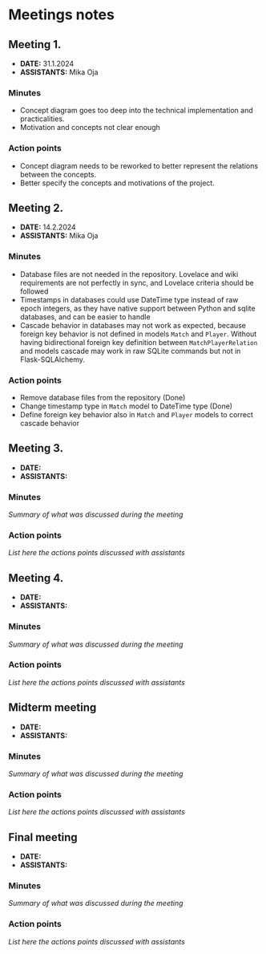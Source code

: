 # Meetings notes

## Meeting 1.
* **DATE:** 31.1.2024
* **ASSISTANTS:** Mika Oja

### Minutes
- Concept diagram goes too deep into the technical implementation and practicalities.
- Motivation and concepts not clear enough 

### Action points
- Concept diagram needs to be reworked to better represent the relations between the concepts. 
- Better specify the concepts and motivations of the project.




## Meeting 2.
* **DATE:** 14.2.2024
* **ASSISTANTS:** Mika Oja

### Minutes
- Database files are not needed in the repository. Lovelace and wiki requirements are not perfectly in sync, and 
Lovelace criteria should be followed
- Timestamps in databases could use DateTime type instead of raw epoch integers, as they have native support between 
Python and sqlite databases, and can be easier to handle
- Cascade behavior in databases may not work as expected, because foreign key behavior is not defined in models 
`Match` and `Player`. Without having bidirectional foreign key definition between `MatchPlayerRelation` and models 
cascade may work in raw SQLite commands but not in Flask-SQLAlchemy.

### Action points
- Remove database files from the repository (Done)
- Change timestamp type in `Match` model to DateTime type (Done)
- Define foreign key behavior also in `Match` and `Player` models to correct cascade behavior




## Meeting 3.
* **DATE:**
* **ASSISTANTS:**

### Minutes
*Summary of what was discussed during the meeting*

### Action points
*List here the actions points discussed with assistants*




## Meeting 4.
* **DATE:**
* **ASSISTANTS:**

### Minutes
*Summary of what was discussed during the meeting*

### Action points
*List here the actions points discussed with assistants*




## Midterm meeting
* **DATE:**
* **ASSISTANTS:**

### Minutes
*Summary of what was discussed during the meeting*

### Action points
*List here the actions points discussed with assistants*




## Final meeting
* **DATE:**
* **ASSISTANTS:**

### Minutes
*Summary of what was discussed during the meeting*

### Action points
*List here the actions points discussed with assistants*




